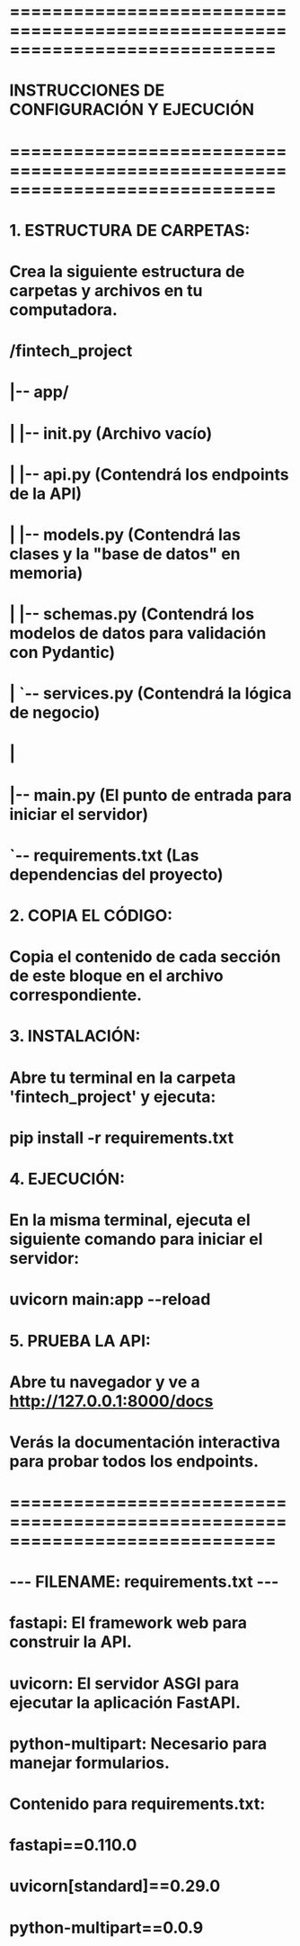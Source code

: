 # =============================================================================
# INSTRUCCIONES DE CONFIGURACIÓN Y EJECUCIÓN
# =============================================================================
#
# 1. ESTRUCTURA DE CARPETAS:
#    Crea la siguiente estructura de carpetas y archivos en tu computadora.
#
#    /fintech_project
#    |-- app/
#    |   |-- __init__.py         (Archivo vacío)
#    |   |-- api.py              (Contendrá los endpoints de la API)
#    |   |-- models.py           (Contendrá las clases y la "base de datos" en memoria)
#    |   |-- schemas.py          (Contendrá los modelos de datos para validación con Pydantic)
#    |   `-- services.py         (Contendrá la lógica de negocio)
#    |
#    |-- main.py                 (El punto de entrada para iniciar el servidor)
#    `-- requirements.txt        (Las dependencias del proyecto)
#
# 2. COPIA EL CÓDIGO:
#    Copia el contenido de cada sección de este bloque en el archivo correspondiente.
#
# 3. INSTALACIÓN:
#    Abre tu terminal en la carpeta 'fintech_project' y ejecuta:
#    pip install -r requirements.txt
#
# 4. EJECUCIÓN:
#    En la misma terminal, ejecuta el siguiente comando para iniciar el servidor:
#    uvicorn main:app --reload
#
# 5. PRUEBA LA API:
#    Abre tu navegador y ve a http://127.0.0.1:8000/docs
#    Verás la documentación interactiva para probar todos los endpoints.
#
# =============================================================================

# --- FILENAME: requirements.txt ---
# fastapi: El framework web para construir la API.
# uvicorn: El servidor ASGI para ejecutar la aplicación FastAPI.
# python-multipart: Necesario para manejar formularios.
#
# Contenido para requirements.txt:
# fastapi==0.110.0
# uvicorn[standard]==0.29.0
# python-multipart==0.0.9